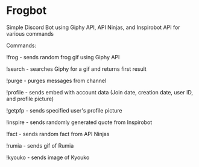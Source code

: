 # Frogbot
Simple Discord Bot using Giphy API, API Ninjas, and Inspirobot API for various commands

Commands:

!frog - sends random frog gif using Giphy API

!search <search-term> - searches Giphy for a gif and returns first result

!purge - purges messages from channel

!profile - sends embed with account data (Join date, creation date, user ID, and profile picture)

!getpfp <user-id> - sends specified user's profile picture

!inspire - sends randomly generated quote from Inspirobot

!fact - sends random fact from API Ninjas

!rumia - sends gif of Rumia

!kyouko - sends image of Kyouko
